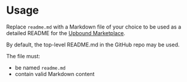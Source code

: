 # Usage

Replace `readme.md` with a Markdown file of your choice to be used as a detailed README for the [Upbound Marketplace](https://marketplace.upbound.io/).

By default, the top-level README.md in the GitHub repo may be used.

The file must:

- be named `readme.md`
- contain valid Markdown content
